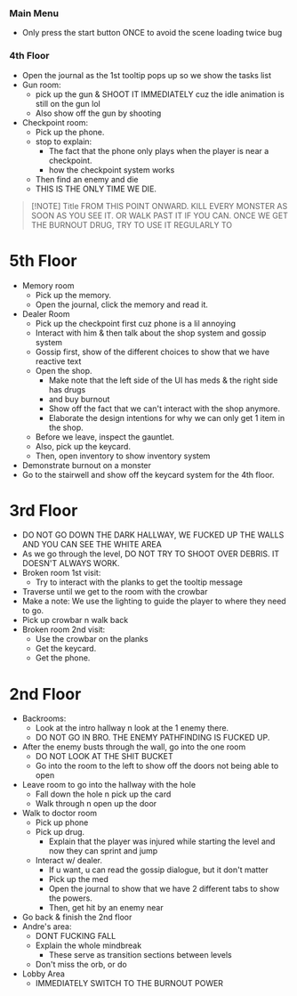 
### Main Menu
- Only press the start button ONCE to avoid the scene loading twice bug

### 4th Floor
- Open the journal as the 1st tooltip pops up so we show the tasks list
- Gun room:
	- pick up the gun & SHOOT IT IMMEDIATELY cuz the idle animation is still on the gun lol
	- Also show off the gun by shooting
- Checkpoint room:
	- Pick up the phone.
	- stop to explain:
		- The fact that the phone only plays when the player is near a checkpoint.
		- how the checkpoint system works
	- Then find an enemy and die
	- THIS IS THE ONLY TIME WE DIE.

> [!NOTE] Title
> FROM THIS POINT ONWARD. KILL EVERY MONSTER AS SOON AS YOU SEE IT. OR WALK PAST IT IF YOU CAN. ONCE WE GET THE BURNOUT DRUG, TRY TO USE IT REGULARLY TO

# 5th Floor
- Memory room
	- Pick up the memory.
	- Open the journal, click the memory and read it.
- Dealer Room
	- Pick up the checkpoint first cuz phone is a lil annoying
	- Interact with him & then talk about the shop system and gossip system
	- Gossip first, show of the different choices to show that we have reactive text
	- Open the shop.
		- Make note that the left side of the UI has meds & the right side has drugs
		- and buy burnout
		- Show off the fact that we can't interact with the shop anymore.
		- Elaborate the design intentions for why we can only get 1 item in the shop.
	- Before we leave, inspect the gauntlet.
	- Also, pick up the keycard.
	- Then, open inventory to show inventory system
- Demonstrate burnout on a monster
- Go to the stairwell and show off the keycard system for the 4th floor.

# 3rd Floor
- DO NOT GO DOWN THE DARK HALLWAY, WE FUCKED UP THE WALLS AND YOU CAN SEE THE WHITE AREA
- As we go through the level, DO NOT TRY TO SHOOT OVER DEBRIS. IT DOESN'T ALWAYS WORK.
- Broken room 1st visit:
	- Try to interact with the planks to get the tooltip message
- Traverse until we get to the room with the crowbar
- Make a note: We use the lighting to guide the player to where they need to go.
- Pick up crowbar n walk back
- Broken room 2nd visit:
	- Use the crowbar on the planks
	- Get the keycard.
	- Get the phone.

# 2nd Floor
- Backrooms:
	- Look at the intro hallway n look at the 1 enemy there.
	- DO NOT GO IN BRO. THE ENEMY PATHFINDING IS FUCKED UP.
- After the enemy busts through the wall, go into the one room
	- DO NOT LOOK AT THE SHIT BUCKET
	- Go into the room to the left to show off the doors not being able to open
- Leave room to go into the hallway with the hole
	- Fall down the hole n pick up the card
	- Walk through n open up the door
- Walk to doctor room
	- Pick up phone
	- Pick up drug.
		- Explain that the player was injured while starting the level and now they can sprint and jump
	- Interact w/ dealer.
		- If u want, u can read the gossip dialogue, but it don't matter
		- Pick up the med
		- Open the journal to show that we have 2 different tabs to show the powers.
		- Then, get hit by an enemy near
- Go back & finish the 2nd floor
- Andre's area:
	- DONT FUCKING FALL
	- Explain the whole mindbreak
		- These serve as transition sections between levels
	- Don't miss the orb, or do
- Lobby Area
	- IMMEDIATELY SWITCH TO THE BURNOUT POWER
